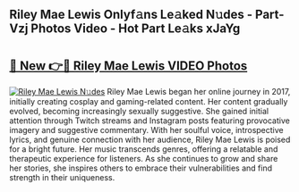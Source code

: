 ## Riley Mae Lewis Onlyf𝚊ns Le𝚊ked N𝚞des - Part-Vzj Photos Video - Hot Part Le𝚊ks xJaYg

# <h2><a href="http://ab88108.deff.icu/?id=Riley+Mae+Lewis">🔗 New 👉🔴 Riley Mae Lewis VIDEO Photos</a></h2>

[![Riley Mae Lewis N𝚞des](https://i.imgur.com/rIISA9y.gif)](http://ab88108.deff.icu/?id=Riley+Mae+Lewis)
Riley Mae Lewis began her online journey in 2017, initially creating cosplay and gaming-related content. Her content gradually evolved, becoming increasingly sexually suggestive. She gained initial attention through Twitch streams and Instagram posts featuring provocative imagery and suggestive commentary. With her soulful voice, introspective lyrics, and genuine connection with her audience, Riley Mae Lewis is poised for a bright future. Her music transcends genres, offering a relatable and therapeutic experience for listeners. As she continues to grow and share her stories, she inspires others to embrace their vulnerabilities and find strength in their uniqueness.
